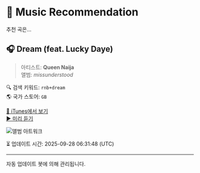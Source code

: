 
# 🎵 Music Recommendation

추천 곡은...

## 🎧 Dream (feat. Lucky Daye)  
> 아티스트: **Queen Naija**  
> 앨범: _missunderstood_  

🔍 검색 키워드: `rnb+dream`  
🌎 국가 스토어: `GB`

[🔗 iTunes에서 보기](https://music.apple.com/gb/album/dream-feat-lucky-daye/1534083266?i=1534083852&uo=4)  
[▶️ 미리 듣기](https://audio-ssl.itunes.apple.com/itunes-assets/AudioPreview122/v4/b8/32/ba/b832baa9-a275-f6f7-c6e0-0dc9bdfabcc7/mzaf_17465432387314013724.plus.aac.p.m4a)

![앨범 아트워크](https://is1-ssl.mzstatic.com/image/thumb/Music115/v4/ff/ef/c9/ffefc90a-6c63-29a9-7022-c4485e642b9a/20UMGIM77889.rgb.jpg/100x100bb.jpg)

⏳ 업데이트 시간: 2025-09-28 06:31:48 (UTC)

---
자동 업데이트 봇에 의해 관리됩니다.
